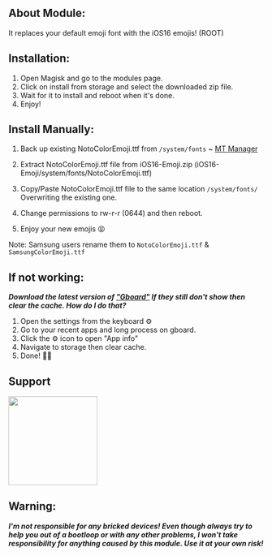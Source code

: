 ## About Module:
It replaces your default emoji font with the iOS16 emojis! (ROOT)


## Installation: 
1. Open Magisk and go to the modules page.
2. Click on install from storage and select the downloaded zip file.
3. Wait for it to install and reboot when it's done.
4. Enjoy!


## Install Manually:

1. Back up existing NotoColorEmoji.ttf from ```/system/fonts``` ~ [MT Manager](https://t.me/mtmanager)

2. Extract NotoColorEmoji.ttf file from iOS16-Emoji.zip (iOS16-Emoji/system/fonts/NotoColorEmoji.ttf)

3. Copy/Paste NotoColorEmoji.ttf file to the same location ```/system/fonts/``` Overwriting the existing one. 

4. Change permissions to rw-r-r (0644) and then reboot.

5. Enjoy your new emojis 😝

Note: Samsung users rename them to ```NotoColorEmoji.ttf``` & ```SamsungColorEmoji.ttf```


## If not working:

***Download the latest version of ["Gboard"](https://www.apkmirror.com/apk/google-inc/gboard/) If they still don't show then clear the cache. 
How do I do that?***
1. Open the settings from the keyboard ⚙️ 
2. Go to your recent apps and long process on gboard.
3. Click the ⚙️ icon to open "App info" 
4. Navigate to storage then clear cache. 
5. Done!  🫣🫡

## Support

<p align="vertical"><a href="https://paypal.me/popeye0013"><img src="https://github.com/aha999/DonateButtons/blob/1371730702589476cbd31790685ded66857a1f08/Paypal.png" width="175"></a></p>

## Warning:
***I'm not responsible for any bricked devices! Even though always try to help you out of a bootloop or with any other problems, I won't take responsibility for anything caused by this module. Use it at your own risk!***
